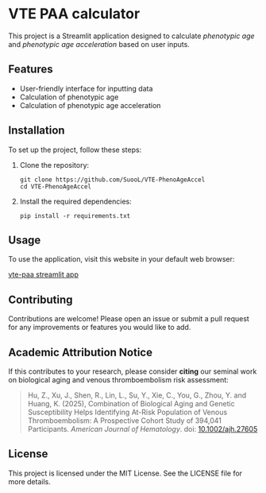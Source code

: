 # VTE PAA calculator

This project is a Streamlit application designed to calculate *phenotypic age* and *phenotypic age acceleration* based on user inputs.

## Features

- User-friendly interface for inputting data
- Calculation of phenotypic age
- Calculation of phenotypic age acceleration

## Installation

To set up the project, follow these steps:

1. Clone the repository:

   ```
   git clone https://github.com/SuooL/VTE-PhenoAgeAccel
   cd VTE-PhenoAgeAccel
   ```

2. Install the required dependencies:
   ```
   pip install -r requirements.txt
   ```

## Usage

To use the application, visit this website in your default web browser:

[vte-paa streamlit app](https://vte-paa.streamlit.app/)

## Contributing

Contributions are welcome! Please open an issue or submit a pull request for any improvements or features you would like to add.

## Academic Attribution Notice

If this contributes to your research, please consider **citing** our seminal work on biological aging and venous thromboembolism risk assessment:

> Hu, Z., Xu, J., Shen, R., Lin, L., Su, Y., Xie, C., You, G., Zhou, Y. and Huang, K. (2025), Combination of Biological Aging and Genetic Susceptibility Helps Identifying At-Risk Population of Venous Thromboembolism: A Prospective Cohort Study of 394,041 Participants. _American Journal of Hematology_. doi: [10.1002/ajh.27605](https://doi.org/10.1002/ajh.27605)

## License

This project is licensed under the MIT License. See the LICENSE file for more details.
